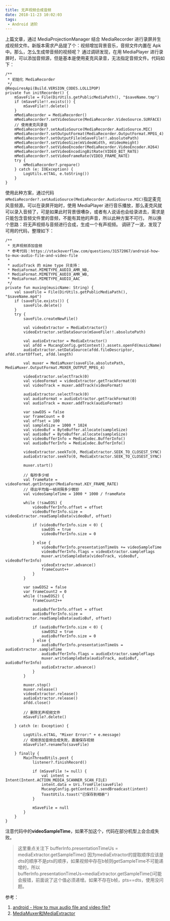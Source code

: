 ```yaml
---
title: 无声视频合成音频
date: 2018-11-23 10:02:03
tags:
 - Android 进阶
---
```

上篇文章，通过 MediaProjectionManager 结合 MediaRecorder 进行录屏并生成视频文件。新版本需求产品提了个：视频增加背景音乐，音频文件内置在 Apk 中。那么，怎么生成带音频的视频呢？
通过调研发现，在用 MediaPlayer 进行录屏时，可以添加音频源，但是基本是使用麦克风录音，无法指定音频文件。代码如下：
```
/**
 * 初始化 MediaRecorder
 */
@RequiresApi(Build.VERSION_CODES.LOLLIPOP)
private fun initRecorder() {
    mSaveFile = File(DirUtils.getPublicMediaPath(), "$saveName.tmp")
    if (mSaveFile!!.exists()) {
        mSaveFile!!.delete()
    }
    mMediaRecorder = MediaRecorder()
    mMediaRecorder?.setVideoSource(MediaRecorder.VideoSource.SURFACE)
    // 使用麦克风录音
    mMediaRecorder?.setAudioSource(MediaRecorder.AudioSource.MIC)
    mMediaRecorder?.setOutputFormat(MediaRecorder.OutputFormat.MPEG_4)
    mMediaRecorder?.setOutputFile(mSaveFile!!.absolutePath)
    mMediaRecorder?.setVideoSize(mVideoWidth, mVideoHeight)
    mMediaRecorder?.setVideoEncoder(MediaRecorder.VideoEncoder.H264)
    mMediaRecorder?.setVideoEncodingBitRate(VIDEO_BIT_RATE)
    mMediaRecorder?.setVideoFrameRate(VIDEO_FRAME_RATE)
    try {
        mMediaRecorder?.prepare()
    } catch (e: IOException) {
        LogUtils.e(TAG, e.toString())
    }
}	
```

<!-- more -->

使用此种方案，通过代码``mMediaRecorder?.setAudioSource(MediaRecorder.AudioSource.MIC)``指定麦克风音频源。可以在录屏开始时，使用 MediaPlayer 进行音乐播放，那么麦克风就可以录入音频了，可是如果此时背景很嘈杂，或者有人说话也会给录进去，需求是只能包含音频文件里的音频，不能有其他的声音，所以此种方案不可行。
所以换个思路：将无声视频与音频进行合成，生成一个有声视频。
调研了一波，发现了可用的代码，整理如下：
```
/**
 * 无声视频添加音频
 * 参考代码：https://stackoverflow.com/questions/31572067/android-how-to-mux-audio-file-and-video-file
 *
 * audioTrack 的 mime type 只支持：
 * MediaFormat.MIMETYPE_AUDIO_AMR_NB,
 * MediaFormat.MIMETYPE_AUDIO_AMR_WB,
 * MediaFormat.MIMETYPE_AUDIO_AAC
 */
private fun muxing(musicName: String) {
    val saveFile = File(DirUtils.getPublicMediaPath(), "$saveName.mp4")
    if (saveFile.exists()) {
        saveFile.delete()
    }
    try {
        saveFile.createNewFile()

        val videoExtractor = MediaExtractor()
        videoExtractor.setDataSource(mSaveFile!!.absolutePath)

        val audioExtractor = MediaExtractor()
        val afdd = MucangConfig.getContext().assets.openFd(musicName)
        audioExtractor.setDataSource(afdd.fileDescriptor, afdd.startOffset, afdd.length)

        val muxer = MediaMuxer(saveFile.absolutePath, MediaMuxer.OutputFormat.MUXER_OUTPUT_MPEG_4)

        videoExtractor.selectTrack(0)
        val videoFormat = videoExtractor.getTrackFormat(0)
        val videoTrack = muxer.addTrack(videoFormat)

        audioExtractor.selectTrack(0)
        val audioFormat = audioExtractor.getTrackFormat(0)
        val audioTrack = muxer.addTrack(audioFormat)

        var sawEOS = false
        var frameCount = 0
        val offset = 100
        val sampleSize = 1000 * 1024
        val videoBuf = ByteBuffer.allocate(sampleSize)
        val audioBuf = ByteBuffer.allocate(sampleSize)
        val videoBufferInfo = MediaCodec.BufferInfo()
        val audioBufferInfo = MediaCodec.BufferInfo()

        videoExtractor.seekTo(0, MediaExtractor.SEEK_TO_CLOSEST_SYNC)
        audioExtractor.seekTo(0, MediaExtractor.SEEK_TO_CLOSEST_SYNC)

        muxer.start()

        // 每秒多少帧
        val frameRate = videoFormat.getInteger(MediaFormat.KEY_FRAME_RATE)
        // 得出平均每一帧间隔多少微妙
        val videoSampleTime = 1000 * 1000 / frameRate

        while (!sawEOS) {
            videoBufferInfo.offset = offset
            videoBufferInfo.size = videoExtractor.readSampleData(videoBuf, offset)

            if (videoBufferInfo.size < 0) {
                sawEOS = true
                videoBufferInfo.size = 0

            } else {
                videoBufferInfo.presentationTimeUs += videoSampleTime
                videoBufferInfo.flags = videoExtractor.sampleFlags
                muxer.writeSampleData(videoTrack, videoBuf, videoBufferInfo)
                videoExtractor.advance()
                frameCount++
            }
        }

        var sawEOS2 = false
        var frameCount2 = 0
        while (!sawEOS2) {
            frameCount2++

            audioBufferInfo.offset = offset
            audioBufferInfo.size = audioExtractor.readSampleData(audioBuf, offset)

            if (audioBufferInfo.size < 0) {
                sawEOS2 = true
                audioBufferInfo.size = 0
            } else {
                audioBufferInfo.presentationTimeUs = audioExtractor.sampleTime
                audioBufferInfo.flags = audioExtractor.sampleFlags
                muxer.writeSampleData(audioTrack, audioBuf, audioBufferInfo)
                audioExtractor.advance()
            }
        }

        muxer.stop()
        muxer.release()
        videoExtractor.release()
        audioExtractor.release()
        afdd.close()

        // 删除无声视频文件
        mSaveFile?.delete()

    } catch (e: Exception) {

        LogUtils.e(TAG, "Mixer Error:" + e.message)
        // 视频添加音频合成失败，直接保存视频
        mSaveFile?.renameTo(saveFile)

    } finally {
        MainThreadUtils.post {
            listener?.finishRecord()

            if (mSaveFile != null) {
                val intent = Intent(Intent.ACTION_MEDIA_SCANNER_SCAN_FILE)
                intent.data = Uri.fromFile(saveFile)
                MucangConfig.getContext().sendBroadcast(intent)
                ToastUtils.toast("已保存到相册")
            }

            mSaveFile = null
        }
    }
}
```
注意代码中的**videoSampleTime**，如果不加这个，代码在部分机型上会合成失败。
> 这里重点关注下
bufferInfo.presentationTimeUs = mediaExtractor.getSampleTime()
因为mediaExtractor的提取顺序应该是dts的顺序不是pts的顺序，如果视频中存在b帧则getSampleTime不可能递增的，所以bufferInfo.presentationTimeUs=mediaExtractor.getSampleTime()可能会报错，前面说了这个值必须递增。如果不存在b帧，pts==dts，使用没问题。

参考：
1. [android - How to mux audio file and video file?](https://stackoverflow.com/questions/31572067/android-how-to-mux-audio-file-and-video-file)
2. [MediaMuxer和MediaExtractor](https://blog.csdn.net/u012098794/article/details/55511623)